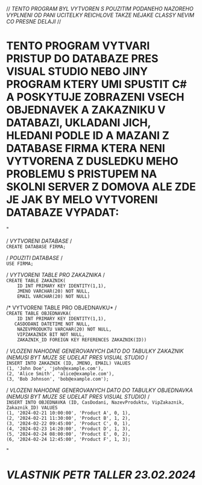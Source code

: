 // *TENTO PROGRAM BYL VYTVOREN S POUZITIM PODANEHO NAZOREHO VYPLNENI OD PANI UCITELKY REICHLOVE TAKZE NEJAKE CLASSY NEVIM CO PRESNE DELAJI* //

# TENTO PROGRAM VYTVARI PRISTUP DO DATABAZE PRES VISUAL STUDIO NEBO JINY PROGRAM KTERY UMI SPUSTIT C# A POSKYTUJE ZOBRAZENI VSECH OBJEDNAVEK A ZAKAZNIKU V DATABAZI, UKLADANI JICH, HLEDANI PODLE ID A MAZANI Z DATABASE FIRMA KTERA NENI VYTVORENA Z DUSLEDKU MEHO PROBLEMU S PRISTUPEM NA SKOLNI SERVER Z DOMOVA ALE ZDE JE JAK BY MELO VYTVORENI DATABAZE VYPADAT:

"

/ *VYTVORENI DATABASE* /\
`CREATE DATABASE FIRMA;`

/ *POUZITI DATABASE* /\
`USE FIRMA;`

/ *VYTVORENI TABLE PRO ZAKAZNIKA* /\
`CREATE TABLE ZAKAZNIK(`\
`    ID INT PRIMARY KEY IDENTITY(1,1),`\
`    JMENO VARCHAR(20) NOT NULL,`\
`    EMAIL VARCHAR(20) NOT NULL)`

/* VYTVORENI TABLE PRO OBJEDNAVKU* /\
`CREATE TABLE OBJEDNAVKA(`\
`    ID INT PRIMARY KEY IDENTITY(1,1),`\
`   CASDODANI DATETIME NOT NULL,`\
`    NAZEVPRODUKTU VARCHAR(20) NOT NULL,`\
`    VIPZAKAZNIK BIT NOT NULL,`\
`    ZAKAZNIK_ID FOREIGN KEY REFERENCES ZAKAZNIK(ID))`

/ *VLOZENI NAHODNE GENEROVANYCH DATO DO TABULKY ZAKAZNIK (NEMUSI BYT MUZE SE UDELAT PRES VISUAL STUDIO* /\
`INSERT INTO ZAKAZNIK (ID, JMENO, EMAIL) VALUES`\
`(1, 'John Doe', 'john@example.com'),`\
`(2, 'Alice Smith', 'alice@example.com'),`\
`(3, 'Bob Johnson', 'bob@example.com');`

/ *VLOZENI NAHODNE GENEROVANYCH DATO DO TABULKY OBJEDNAVKA (NEMUSI BYT MUZE SE UDELAT PRES VISUAL STUDIO)* /\
`INSERT INTO OBJEDNAVKA (ID, CasDodani, NazevProduktu, VipZakaznik, Zakaznik_ID) VALUES`\
`(1, '2024-02-21 10:00:00', 'Product A', 0, 1),`\
`(2, '2024-02-21 11:30:00', 'Product B', 1, 2),`\
`(3, '2024-02-22 09:45:00', 'Product C', 0, 1),`\
`(4, '2024-02-23 14:20:00', 'Product D', 1, 3),`\
`(5, '2024-02-24 08:00:00', 'Product E', 0, 2),`\
`(6, '2024-02-24 12:45:00', 'Product F', 1, 3);`

"

# *VLASTNIK PETR TALLER 23.02.2024*
